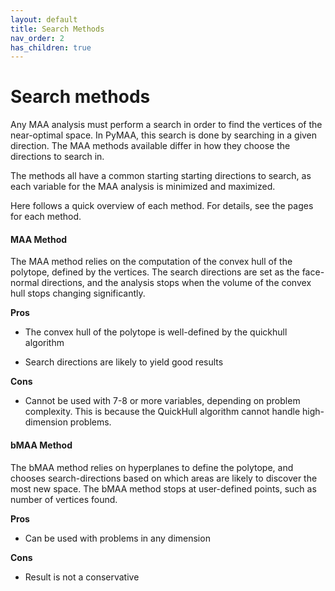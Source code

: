 ```yaml
---
layout: default
title: Search Methods
nav_order: 2
has_children: true
---
```


# Search methods

Any MAA analysis must perform a search in order to find the vertices of the near-optimal space.  In PyMAA, this search is done by searching in a given direction. The MAA methods available differ in how they choose the directions to search in.

The methods all have a common starting starting directions to search, as each variable for the MAA analysis is minimized and maximized.

Here follows a quick overview of each method. For details, see the pages for each method.

#### MAA Method

The MAA method relies on the computation of the convex hull of the polytope, defined by the vertices. The search directions are set as the face-normal directions, and the analysis stops when the volume of the convex hull stops changing significantly.

**Pros**

- The convex hull of the polytope is well-defined by the quickhull algorithm

- Search directions are likely to yield good results 

**Cons**

* Cannot be used with 7-8 or more variables, depending on problem complexity. This is because the QuickHull algorithm cannot handle high-dimension problems.

#### bMAA Method

The bMAA method relies on hyperplanes to define the polytope, and chooses search-directions based on which areas are likely to discover the most new space. The bMAA method stops at user-defined points, such as number of vertices found.

**Pros**

- Can be used with problems in any dimension

**Cons**

- Result is not a conservative

# 
